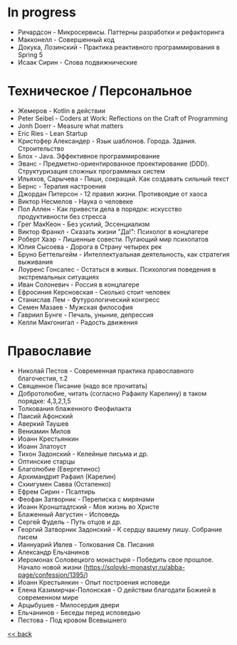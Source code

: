  
# In progress
- Ричардсон - Микросервисы. Паттерны разработки и рефакторинга
- Макконелл - Совершенный код
- Докука, Лозинский - Практика реактивного программирования в Spring 5
- Исаак Сирин - Слова подвижнические


# Техническое / Персональное
- Жемеров - Kotlin в действии
- Peter Seibel - Coders at Work: Reflections on the Craft of Programming
- Jonh Doerr - Measure what matters
- Eric Ries - Lean Startup
- Кристофер Александер - Язык шаблонов. Города. Здания. Строительство
- Блох - Java. Эффективное программирование
- Эванс - Предметно-ориентированное проектирование (DDD). Структуризация сложных программных систем
- Ильяхов, Сарычева - Пиши, сокращай. Как создавать сильный текст
- Бернс - Терапия настроения
- Джордан Питерсон - 12 правил жизни. Противоядие от хаоса
- Виктор Несмелов - Наука о человеке
- Пол Аллен - Как привести дела в порядок: искусство продуктивности без стресса
- Грег МакКеон - Без усилий, Эссенциализм
- Виктор Франкл - Сказать жизни "Да!": Психолог в концлагере
- Роберт Хаэр - Лишенные совести. Пугающий мир психопатов
- Юлия Сысоева - Дорога в Страну четырех рек
- Бруно Беттельгейм - Интеллектуальная деятельность, как стратегия выживания
- Лоуренс Гонсалес - Остаться в живых. Психология поведения в экстремальных ситуациях
- Иван Солоневич - Россия в концлагере
- Ефросиния Керсновская - Сколько стоит человек
- Станислав Лем - Футурологический конгресс
- Семен Мазаев - Мужская философия
- Гавриил Бунге - Печаль, уныние, депрессия
- Келли Макгонигал - Радость движения


# Православие
- Николай Пестов - Современная практика православного благочестия, т.2
- Священное Писание (надо все прочитать)
- Добротолюбие, читать (согласно Рафаилу Карелину) в таком порядке: 4,3,2,1,5
- Толкования блаженного Феофилакта
- Паисий Афонский
- Аверкий Таушев
- Вениамин Милов
- Иоанн Крестьянкин
- Иоанн Златоуст
- Тихон Задонский - Келейные письма и др.
- Оптинские старцы
- Благолюбие (Евергетинос)
- Архимандрит Рафаил (Карелин)
- Схиигумен Савва (Остапенко)
- Ефрем Сирин - Псалтирь
- Феофан Затворник - Переписка с мирянами
- Иоанн Кронштадтский - Моя жизнь во Христе
- Блаженный Августин - Исповедь
- Сергей Фудель - Путь отцов и др.
- Георгий Затворник Задонский - К сердцу вашему пишу. Собрание писем
- Ианнуарий Ивлев - Толкования Св. Писания
- Александр Ельчанинов
- Иеромонах Соловецкого монастыря - Победить свое прошлое. Начало новой жизни (https://solovki-monastyr.ru/abba-page/confession/1395/)
- Иоанн Крестьянкин - Опыт построения исповеди
- Елена Казимирчак-Полонская - О действии благодати Божией в современном мире
- Арцыбушев - Милосердия двери
- Ельчанинов - Беседы перед исповедью
- Пестова - Под кровом Всевышнего

[<< back](README.md)
